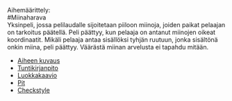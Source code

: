 Aihemäärittely:    
#Miinaharava    
Yksinpeli, jossa pelilaudalle sijoitetaan piiloon miinoja, joiden paikat pelaajan on tarkoitus päätellä. Peli päättyy, kun pelaaja on antanut miinojen oikeat koordinaatit. Mikäli pelaaja antaa sisällöksi tyhjän ruutuun, jonka sisältönä onkin miina, peli päättyy. Väärästä miinan arvelusta ei tapahdu mitään.
- [Aiheen kuvaus](Dokumentaatio/AiheenKuvausJaMääritelmä.md)
- [Tuntikirjanpito](Dokumentaatio/Tuntikirjanpito.md)
- [Luokkakaavio](Dokumentaatio/Luokkakaavio4.png "Luokkakaavio")
- [Pit](https://htmlpreview.github.io/?https://github.com/alaakkon/Miinaharava/blob/master/Miinaharava/target/pit-reports/201608241529/index.html)
- [Checkstyle](https://htmlpreview.github.io/?https://github.com/alaakkon/Miinaharava/blob/master/Miinaharava/target/site/checkstyle.html)
